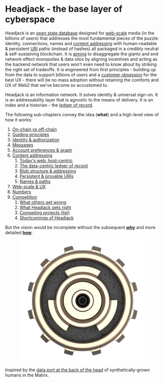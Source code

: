 # Headjack - the base layer of cyberspace

Headjack is an [open state database](https://twitter.com/balajis/status/1123092897664880640) designed for [web-scale](introduction/web_scale.md) media (in the billions of users) that addresses the most fundamental pieces of the puzzle: identity, connections, names and [content addressing](introduction/addressing.md) with human-readable & persistent [URI](https://en.wikipedia.org/wiki/Uniform_Resource_Identifier) paths (instead of hashes) all packaged in a credibly neutral & self-sustaining blockchain. It is [aiming](motivation/ambition.md) to disaggregate the giants and end network effect monopolies & data silos by aligning incentives and acting as the backend network that users won't even need to know about by striking the right set of tradeoffs. It is engineered from first principles - building up from the data to support billions of users and a [customer obsession](https://twitter.com/arvanaghi/status/1537519858233008128) for the best UX - there will be no mass adoption without retaining the comforts and UX of Web2 that we've become so accustomed to.

<!-- 
TODO:


- "An act of creation is fundamentally different from an act of transfer."

sovereign identity & data-centric addressing are the bedrock of the future web


In Headjack identity is simply a number.

Identity means different things depending on the context but at the end of the day at the root of it there is an identifier - any type of use case specialization can be built around that - KYC is orthogonal to having identity & being able to associate content to it for online publishing at web-scale - there are no limits to the amount of content that can be created & addressed - both in terms of quantity and size.

Headjack focuses on the essence - everything else can be built around it.

It also specifies protocols & standards for connections, DMs, message types, etc. - basically all the building blocks necessary for a fully fledged ecosystem. Any existing web2 service can be recreated on top of it, but the doors are open for the next step of innovation (possibilities).

"the ability to link content to users without limits"

TODO: link to the pillars

https://twitter.com/paulg/status/1553229161841299461

This book lays out a blueprint and yet the core technology is minimal and unopinionated

What you don't want is for these identifiers to be fractured between many platforms with different standards & formats. The simplest unified singleton model wins.

a blueprint for the future web


The core value proposition is the ability to link infinite amounts of data to identity and sequence that throughout time.


`"The internet creates 1 giant aggregator for everything"` - [@naval](https://youtu.be/3qHkcs3kG44?t=3527)

    KISS

    UNIX philosophy -->



Headjack is an information network. It solves identity & universal sign-on. It is an addressability layer that is agnostic to the means of delivery. It is an index and a historian - the [ledger of record](https://twitter.com/balajis/status/1459140902144729088).

The following sub-chapters convey the idea (**what**) and a high-level view of how it works:
1. [On-chain vs off-chain](introduction/on_off_chain.md)
2. [Guiding principles](introduction/principles.md)
3. [Identity & authorization](introduction/identity.md)
4. [Messages](introduction/messages.md)
5. [Account preferences & graph](introduction/account_preferences.md)
6. [Content addressing](introduction/addressing.md)
    1. [Today's web: host-centric](introduction/host_centric.md)
    2. [The data-centric ledger of record](introduction/data_centric.md)
    3. [Blob structure & addressing](introduction/blob_structure.md)
    4. [Persistent & provable URIs](introduction/uris.md)
    5. [Names & paths](introduction/names_and_paths.md)
7. [Web-scale & UX](introduction/web_scale.md)
8. [Numbers](introduction/numbers.md)
9. [Competition](introduction/competition.md)
    1. [What others get wrong](introduction/others_cons.md)
    2. [What Headjack gets right](introduction/headjack_pros.md)
    3. [Competing projects (list)](introduction/others_list.md)
    4. [Shortcomings of Headjack](introduction/headjack_cons.md)

But the vision would be incomplete without the subsequent [**why**](motivation/philosophy.md) and more detailed [**how**](blockchain.md).

<div style="text-align: center;">
    <img src="images/logo.png">
</div>

Inspired by the [data port at the back of the head](https://matrix.fandom.com/wiki/Headjack) of synthetically-grown humans in the Matrix.

<!-- https://www.youtube.com/watch?v=DoUQhYDz-Ys -->
